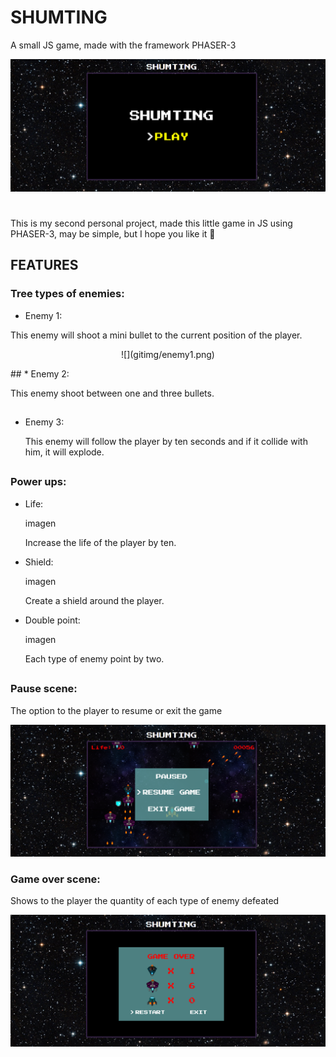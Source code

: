 # SHUMTING
A small JS game, made with the framework PHASER-3

![](gitimg/Menu.png)

# 

This is my second personal project, made this little game in JS using PHASER-3, may be simple, but I hope you like it :eyes:

## FEATURES

### Tree types of enemies:

* Enemy 1:

 This enemy will shoot a mini bullet to the current position of the player.
 
 <p align="center">![](gitimg/enemy1.png)</p>
##
* Enemy 2:

  This enemy shoot between one and three bullets.
##
* Enemy 3:

  This enemy will follow the player by ten seconds and if it collide with him, it will explode.
  
##

### Power ups:

* Life:

  imagen 
  
  Increase the life of the player by ten.
  
* Shield:

   imagen 
   
   Create a shield around the player.
   
* Double point:

   imagen 
   
   Each type of enemy point by two.
   
 ##
 
 ### Pause scene:
  
   The option to the player to resume or exit the game
   
   ![](gitimg/Pause.png)

### Game over scene:

   Shows to the player the quantity of each type of enemy defeated
   
   ![](gitimg/Gameover.png)
